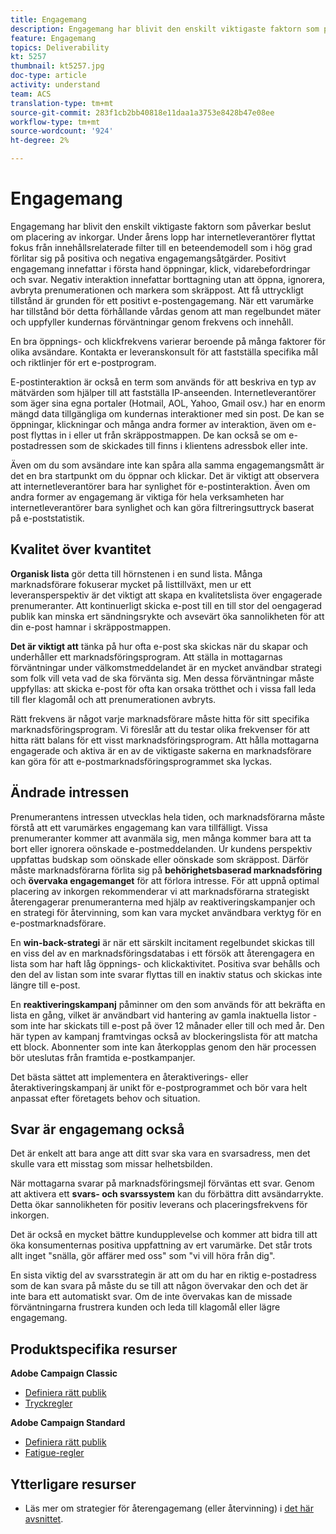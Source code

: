 ```yaml
---
title: Engagemang
description: Engagemang har blivit den enskilt viktigaste faktorn som påverkar beslut om placering av inkorgar.
feature: Engagemang
topics: Deliverability
kt: 5257
thumbnail: kt5257.jpg
doc-type: article
activity: understand
team: ACS
translation-type: tm+mt
source-git-commit: 283f1cb2bb40818e11daa1a3753e8428b47e08ee
workflow-type: tm+mt
source-wordcount: '924'
ht-degree: 2%

---
```



# Engagemang

Engagemang har blivit den enskilt viktigaste faktorn som påverkar beslut om placering av inkorgar. Under årens lopp har internetleverantörer flyttat fokus från innehållsrelaterade filter till en beteendemodell som i hög grad förlitar sig på positiva och negativa engagemangsåtgärder. Positivt engagemang innefattar i första hand öppningar, klick, vidarebefordringar och svar. Negativ interaktion innefattar borttagning utan att öppna, ignorera, avbryta prenumerationen och markera som skräppost. Att få uttryckligt tillstånd är grunden för ett positivt e-postengagemang. När ett varumärke har tillstånd bör detta förhållande vårdas genom att man regelbundet mäter och uppfyller kundernas förväntningar genom frekvens och innehåll.

En bra öppnings- och klickfrekvens varierar beroende på många faktorer för olika avsändare. Kontakta er leveranskonsult för att fastställa specifika mål och riktlinjer för ert e-postprogram.

E-postinteraktion är också en term som används för att beskriva en typ av mätvärden som hjälper till att fastställa IP-anseenden. Internetleverantörer som äger sina egna portaler (Hotmail, AOL, Yahoo, Gmail osv.) har en enorm mängd data tillgängliga om kundernas interaktioner med sin post. De kan se öppningar, klickningar och många andra former av interaktion, även om e-post flyttas in i eller ut från skräppostmappen. De kan också se om e-postadressen som de skickades till finns i klientens adressbok eller inte.

Även om du som avsändare inte kan spåra alla samma engagemangsmått är det en bra startpunkt om du öppnar och klickar. Det är viktigt att observera att internetleverantörer bara har synlighet för e-postinteraktion. Även om andra former av engagemang är viktiga för hela verksamheten har internetleverantörer bara synlighet och kan göra filtreringsuttryck baserat på e-poststatistik.

## Kvalitet över kvantitet

**Organisk lista** gör detta till hörnstenen i en sund lista. Många marknadsförare fokuserar mycket på listtillväxt, men ur ett leveransperspektiv är det viktigt att skapa en kvalitetslista över engagerade prenumeranter. Att kontinuerligt skicka e-post till en till stor del oengagerad publik kan minska ert sändningsrykte och avsevärt öka sannolikheten för att din e-post hamnar i skräppostmappen.

**Det är viktigt att** tänka på hur ofta e-post ska skickas när du skapar och underhåller ett marknadsföringsprogram. Att ställa in mottagarnas förväntningar under välkomstmeddelandet är en mycket användbar strategi som folk vill veta vad de ska förvänta sig. Men dessa förväntningar måste uppfyllas: att skicka e-post för ofta kan orsaka trötthet och i vissa fall leda till fler klagomål och att prenumerationen avbryts.

Rätt frekvens är något varje marknadsförare måste hitta för sitt specifika marknadsföringsprogram. Vi föreslår att du testar olika frekvenser för att hitta rätt balans för ett visst marknadsföringsprogram. Att hålla mottagarna engagerade och aktiva är en av de viktigaste sakerna en marknadsförare kan göra för att e-postmarknadsföringsprogrammet ska lyckas.

## Ändrade intressen

Prenumerantens intressen utvecklas hela tiden, och marknadsförarna måste förstå att ett varumärkes engagemang kan vara tillfälligt. Vissa prenumeranter kommer att avanmäla sig, men många kommer bara att ta bort eller ignorera oönskade e-postmeddelanden. Ur kundens perspektiv uppfattas budskap som oönskade eller oönskade som skräppost. Därför måste marknadsförarna förlita sig på **behörighetsbaserad marknadsföring** och **övervaka engagemanget** för att förlora intresse. För att uppnå optimal placering av inkorgen rekommenderar vi att marknadsförarna strategiskt återengagerar prenumeranterna med hjälp av reaktiveringskampanjer och en strategi för återvinning, som kan vara mycket användbara verktyg för en e-postmarknadsförare.

En **win-back-strategi** är när ett särskilt incitament regelbundet skickas till en viss del av en marknadsföringsdatabas i ett försök att återengagera en lista som har haft låg öppnings- och klickaktivitet. Positiva svar behålls och den del av listan som inte svarar flyttas till en inaktiv status och skickas inte längre till e-post.

En **reaktiveringskampanj** påminner om den som används för att bekräfta en lista en gång, vilket är användbart vid hantering av gamla inaktuella listor - som inte har skickats till e-post på över 12 månader eller till och med år. Den här typen av kampanj framtvingas också av blockeringslista för att matcha ett block. Abonnenter som inte kan återkopplas genom den här processen bör uteslutas från framtida e-postkampanjer.

Det bästa sättet att implementera en återaktiverings- eller återaktiveringskampanj är unikt för e-postprogrammet och bör vara helt anpassat efter företagets behov och situation.

## Svar är engagemang också

Det är enkelt att bara ange att ditt svar ska vara en svarsadress, men det skulle vara ett misstag som missar helhetsbilden.

När mottagarna svarar på marknadsföringsmejl förväntas ett svar. Genom att aktivera ett **svars- och svarssystem** kan du förbättra ditt avsändarrykte. Detta ökar sannolikheten för positiv leverans och placeringsfrekvens för inkorgen.

Det är också en mycket bättre kundupplevelse och kommer att bidra till att öka konsumenternas positiva uppfattning av ert varumärke. Det står trots allt inget &quot;snälla, gör affärer med oss&quot; som &quot;vi vill höra från dig&quot;.

En sista viktig del av svarsstrategin är att om du har en riktig e-postadress som de kan svara på måste du se till att någon övervakar den och det är inte bara ett automatiskt svar. Om de inte övervakas kan de missade förväntningarna frustrera kunden och leda till klagomål eller lägre engagemang.

## Produktspecifika resurser

**Adobe Campaign Classic**

* [Definiera rätt publik](https://experienceleague.adobe.com/docs/campaign-standard/using/communication-channels/delivery-bestpractices/define-the-right-audience.html#communication-channels)
* [Tryckregler](https://experienceleague.adobe.com/docs/campaign-classic/using/orchestrating-campaigns/campaign-optimization/pressure-rules.html)

**Adobe Campaign Standard**

* [Definiera rätt publik](https://experienceleague.adobe.com/docs/campaign-standard/using/communication-channels/delivery-bestpractices/define-the-right-audience.html)
* [Fatigue-regler](https://experienceleague.adobe.com/docs/campaign-standard/using/testing-and-sending/working-with-typology-rules/fatigue-rules.html)

## Ytterligare resurser

* Läs mer om strategier för återengagemang (eller återvinning) i [det här avsnittet](/help/additional-resources/re-engagement.md).
